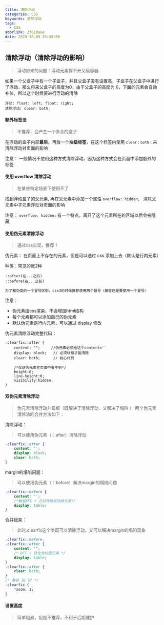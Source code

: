 ```yaml
---
title: 清除浮动
categories: CSS
keywords: 清除浮动
tags:
  - CSS
abbrlink: 2f610a6e
date: 2020-10-09 20:43:00
---
```

## 清除浮动（清除浮动的影响）

> 浮动带来的问题：浮动元素撑不开父级容器
<!--more-->
如果一个父盒子中有一个子盒子，并且父盒子没有设置高，子盒子在父盒子中进行了浮动，那么将来父盒子的高度为0，由于父盒子的高度为 0，下面的元素会自动补位，所以这个时候要进行浮动的清除

```
浮动: float: left; float: right;
清除浮动: clear: both;
```

#### 额外标签法

> 不推荐，会产生一个多余的盒子

在浮动的盒子内部**最后**，再放一个**块级标签**，在这个标签内使用 `clear：both；`来清除浮动对页面的影响

注意： 一般情况不使用这种方式清除浮动，因为这种方式会在页面中添加额外的标签



#### 使用 overflow 清除浮动

> 在某些特定场景下使用不了

找到浮动盒子的父元素, 再在父元素中添加一个属性 `overflow: hidden; ` 清除父元素中子元素浮动对页面的影响

注意： ` overflow: hidden; ` 有一个特点，离开了这个元素所在的区域以后会被隐藏 


#### 使用伪元素清除浮动

> 通过css实现，推荐！

伪元素： 在页面上不存在的元素，但是可以通过  css 添加上去（默认是行内元素）

种类：常见的就2种

```
::after(在...之后)
::before(在...之前)

为了和伪类的一个冒号区别，css3的时候推荐使用两个冒号（兼容还是要使用一个冒号）
```

注意：

- 伪元素由css渲染，不会增加html结构
- 每个元素都可以添加自己的伪元素
- 默认伪元素是行内元素，可以通过 display 修改

伪元素清除浮动完整代码：

```
.clearfix::after {
	content: "";     //伪元素必须给这个content=''
    display: block;   // 必须块级才能清除 
    clear: both;      // 核心代码
    
    /*保证伪元素在页面中看不到*/
	height:0;
    line-height:0;
	visibility:hidden;
}
```

#### 双伪元素清除浮动

> 伪元素清除浮动升级版（既解决了清除浮动、又解决了塌陷 ）
> 两个伪元素清除法的合并方法如下：

清除浮动：

> 可以使用伪元素（：after）清除浮动

```css
.clearfix::after {
    content: '';
    display: block;
    clear: both;
}
```

margin的塌陷问题：

> 可以使用伪元素（：before）解决margin的塌陷问题

```css
.clearfix::before {
    content: '';
    /*触发BFC + 并且转换成块级元素*/
    display: table;
}
```

合并起来：

> 此时.clearfix这个类既可以清除浮动，又可以解决margin的塌陷现象

```css
.clearfix::before,
.clearfix::after {
    content: "";
    /* BFC + 转化为块级元素 */
    display: table;
}
.clearfix::after {
    clear: both;
}
/* 兼容 IE 67 */
.clearfix {
    *zoom: 1;
}
```

#### 设置高度

> 简单粗暴，但是不推荐，不利于后期维护